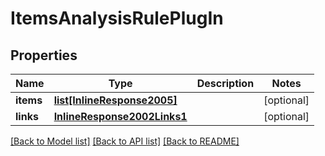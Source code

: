 # ItemsAnalysisRulePlugIn

## Properties
Name | Type | Description | Notes
------------ | ------------- | ------------- | -------------
**items** | [**list[InlineResponse2005]**](InlineResponse2005.md) |  | [optional] 
**links** | [**InlineResponse2002Links1**](InlineResponse2002Links1.md) |  | [optional] 

[[Back to Model list]](../README.md#documentation-for-models) [[Back to API list]](../README.md#documentation-for-api-endpoints) [[Back to README]](../README.md)


